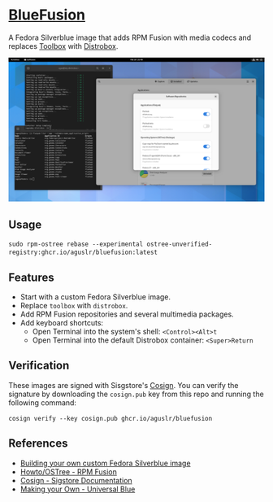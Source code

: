 [BlueFusion][1]
===============

A Fedora Silverblue image that adds RPM Fusion with media codecs and replaces
[Toolbox][2] with [Distrobox][3].

![Screenshot](https://github.com/aguslr/bluefusion/raw/main/screenshot.png "Screenshot")

Usage
-----

    sudo rpm-ostree rebase --experimental ostree-unverified-registry:ghcr.io/aguslr/bluefusion:latest

Features
--------

- Start with a custom Fedora Silverblue image.
- Replace `toolbox` with `distrobox`.
- Add RPM Fusion repositories and several multimedia packages.
- Add keyboard shortcuts:
  + Open Terminal into the system's shell: `<Control><Alt>t`
  + Open Terminal into the default Distrobox container: `<Super>Return`

Verification
------------

These images are signed with Sisgstore's [Cosign][4]. You can verify the
signature by downloading the `cosign.pub` key from this repo and running the
following command:

    cosign verify --key cosign.pub ghcr.io/aguslr/bluefusion

References
----------

- [Building your own custom Fedora Silverblue image][5]
- [Howto/OSTree - RPM Fusion][6]
- [Cosign - Sigstore Documentation][4]
- [Making your Own - Universal Blue][7]


[1]: https://github.com/aguslr/bluefusion
[2]: https://github.com/containers/toolbox
[3]: https://github.com/89luca89/distrobox
[4]: https://docs.sigstore.dev/cosign/overview/
[5]: https://www.ypsidanger.com/building-your-own-fedora-silverblue-image/
[6]: https://rpmfusion.org/Howto/OSTree
[7]: https://ublue.it/making-your-own/
